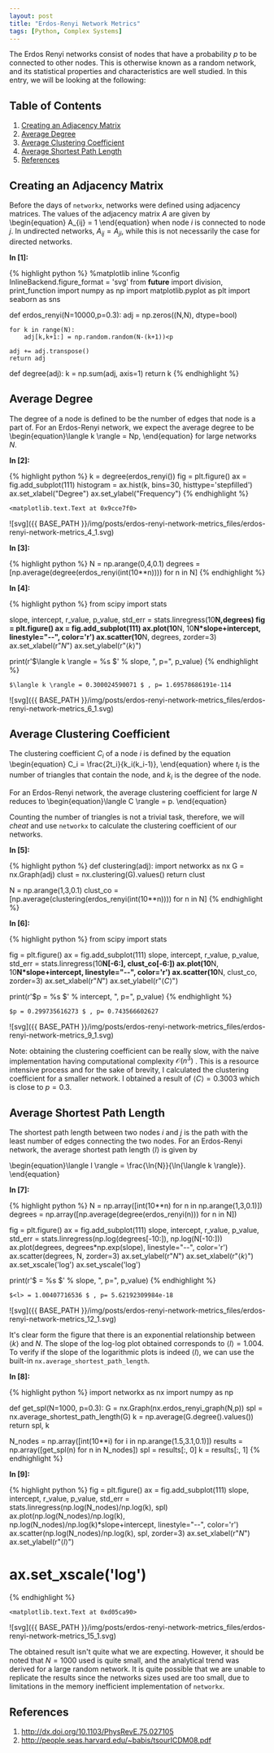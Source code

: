 ```yaml
---
layout: post
title: "Erdos-Renyi Network Metrics"
tags: [Python, Complex Systems]
---
```

The Erdos Renyi networks consist of nodes that have a probability $p$ to be
connected to other nodes. This is otherwise known as a random network, and its
statistical properties and characteristics are well studied. In this entry, we
will be looking at the following:

## Table of Contents
1. [Creating an Adjacency Matrix](#Creating-an-Adjacency-Matrix)
3. [Average Degree](#Average-Degree)
1. [Average Clustering Coefficient](#Average-Clustering-Coefficient)
2. [Average Shortest Path Length](#Average-Shortest-Path-Length)
1. [References](#References)



## Creating an Adjacency Matrix

Before the days of `networkx`, networks were defined using adjacency matrices.
The values of the adjacency matrix $A$ are given by
\begin{equation}
 A_{ij} = 1
\end{equation}
when node $i$ is connected to node $j$.
In undirected networks, $A_{ij}=A_{ji}$, while this is not necessarily the case
for directed networks.

**In [1]:**

{% highlight python %}
%matplotlib inline
%config InlineBackend.figure_format = 'svg'
from __future__ import division, print_function
import numpy as np
import matplotlib.pyplot as plt
import seaborn as sns

def erdos_renyi(N=10000,p=0.3):
    adj = np.zeros((N,N), dtype=bool)

    for k in range(N):
        adj[k,k+1:] = np.random.random(N-(k+1))<p

    adj += adj.transpose()
    return adj

def degree(adj):
    k = np.sum(adj, axis=1)
    return k
{% endhighlight %}

## Average Degree

The degree of a node is defined to be the number of edges that node is a part
of. For an Erdos-Renyi network, we expect the average degree to be
\begin{equation}\langle k \rangle = Np,  \end{equation}
for large networks $N$.

**In [2]:**

{% highlight python %}
k = degree(erdos_renyi())
fig = plt.figure()
ax = fig.add_subplot(111)
histogram = ax.hist(k, bins=30, histtype='stepfilled')
ax.set_xlabel("Degree")
ax.set_ylabel("Frequency")
{% endhighlight %}




    <matplotlib.text.Text at 0x9cce7f0>




![svg]({{ BASE_PATH }}/img/posts/erdos-renyi-network-metrics_files/erdos-renyi-network-metrics_4_1.svg)


**In [3]:**

{% highlight python %}
N = np.arange(0,4,0.1)
degrees = [np.average(degree(erdos_renyi(int(10**n)))) for n in N]
{% endhighlight %}

**In [4]:**

{% highlight python %}
from scipy import stats

slope, intercept, r_value, p_value, std_err = stats.linregress(10**N,degrees)
fig = plt.figure()
ax = fig.add_subplot(111)
ax.plot(10**N, 10**N*slope+intercept, linestyle="--", color='r')
ax.scatter(10**N, degrees, zorder=3)
ax.set_xlabel(r"$N$")
ax.set_ylabel(r"$\langle k \rangle$")


print(r'$\langle k \rangle = %s $' % slope, ", p=", p_value)
{% endhighlight %}

    $\langle k \rangle = 0.300024590071 $ , p= 1.69578686191e-114
    


![svg]({{ BASE_PATH }}/img/posts/erdos-renyi-network-metrics_files/erdos-renyi-network-metrics_6_1.svg)


## Average Clustering Coefficient

The clustering coefficient $C_i$ of a node $i$ is defined by the equation
\begin{equation}
C_i  = \frac{2t_i}{k_i(k_i-1)},
\end{equation}
where $t_i$ is the number of triangles that contain the node, and $k_i$ is the
degree of the node.

For an Erdos-Renyi network, the average clustering coefficient for large $N$
reduces to
\begin{equation}\langle C \rangle = p.  \end{equation}

Counting the number of triangles is not a trivial task, therefore, we will
*cheat* and use `networkx` to calculate the clustering coefficient of our
networks.

**In [5]:**

{% highlight python %}
def clustering(adj):
    import networkx as nx
    G = nx.Graph(adj)
    clust = nx.clustering(G).values()
    return clust

N = np.arange(1,3,0.1)
clust_co = [np.average(clustering(erdos_renyi(int(10**n)))) for n in N]
{% endhighlight %}

**In [6]:**

{% highlight python %}
from scipy import stats

fig = plt.figure()
ax = fig.add_subplot(111)
slope, intercept, r_value, p_value, std_err = stats.linregress(10**N[-6:], clust_co[-6:])
ax.plot(10**N, 10**N*slope+intercept, linestyle="--", color='r')
ax.scatter(10**N, clust_co, zorder=3)
ax.set_xlabel(r"$N$")
ax.set_ylabel(r"$\langle C \rangle$")

print(r'$p = %s $' % intercept, ", p=", p_value)
{% endhighlight %}

    $p = 0.299735616273 $ , p= 0.743566602627
    


![svg]({{ BASE_PATH }}/img/posts/erdos-renyi-network-metrics_files/erdos-renyi-network-metrics_9_1.svg)


Note: obtaining the clustering coefficient can be really slow, with the naive
implementation having computational complexity $\mathcal{O}(n^3)$ . This is a
resource intensive process and for the sake of brevity, I calculated the
clustering coefficient for a smaller network. I obtained a result of $\langle C
\rangle = 0.3003$ which is close to $p=0.3$.

## Average Shortest Path Length

The shortest path length between two nodes $i$ and $j$ is the path with the
least number of edges connecting the two nodes. For an Erdos-Renyi network, the
average shortest path length $\langle l \rangle$ is given by

\begin{equation}\langle l \rangle = \frac{\ln{N}}{\ln{\langle k \rangle}}.
\end{equation}


**In [7]:**

{% highlight python %}
N = np.array([int(10**n) for n in np.arange(1,3,0.1)])
degrees = np.array([np.average(degree(erdos_renyi(n))) for n in N])

fig = plt.figure()
ax = fig.add_subplot(111)
slope, intercept, r_value, p_value, std_err = stats.linregress(np.log(degrees[-10:]), np.log(N[-10:]))
ax.plot(degrees, degrees*np.exp(slope), linestyle="--", color='r')
ax.scatter(degrees, N, zorder=3)
ax.set_ylabel(r"$N$")
ax.set_xlabel(r"$\langle k \rangle$")
ax.set_xscale('log')
ax.set_yscale('log')

print(r'$<l> = %s $' % slope, ", p=", p_value)
{% endhighlight %}

    $<l> = 1.00407716536 $ , p= 5.62192309984e-18
    


![svg]({{ BASE_PATH }}/img/posts/erdos-renyi-network-metrics_files/erdos-renyi-network-metrics_12_1.svg)


It's clear form the figure that there is an exponential relationship between
$\langle k \rangle$ and $N$. The slope of the log-log plot obtained corresponds
to $\langle l \rangle =1.004$. To verify if the slope of the logarithmic plots
is indeed $\langle l \rangle$, we can use the built-in
`nx.average_shortest_path_length`.

**In [8]:**

{% highlight python %}
import networkx as nx
import numpy as np

def get_spl(N=1000, p=0.3):
    G = nx.Graph(nx.erdos_renyi_graph(N,p))
    spl = nx.average_shortest_path_length(G)
    k = np.average(G.degree().values())
    return spl, k

N_nodes = np.array([int(10**i) for i in np.arange(1.5,3.1,0.1)])
results = np.array([get_spl(n) for n in N_nodes])
spl = results[:, 0]
k = results[:, 1]
{% endhighlight %}

**In [9]:**

{% highlight python %}
fig = plt.figure()
ax = fig.add_subplot(111)
slope, intercept, r_value, p_value, std_err = stats.linregress(np.log(N_nodes)/np.log(k), spl)
ax.plot(np.log(N_nodes)/np.log(k), np.log(N_nodes)/np.log(k)*slope+intercept, linestyle="--", color='r')
ax.scatter(np.log(N_nodes)/np.log(k), spl, zorder=3)
ax.set_xlabel(r"$N$")
ax.set_ylabel(r"$\langle l \rangle$")
# ax.set_xscale('log')

{% endhighlight %}




    <matplotlib.text.Text at 0xd05ca90>




![svg]({{ BASE_PATH }}/img/posts/erdos-renyi-network-metrics_files/erdos-renyi-network-metrics_15_1.svg)


The obtained result isn't quite what we are expecting.  However, it should be
noted that $N=1000$ used is quite small, and the analytical trend was derived
for a large random network. It is quite possible that we are unable to replicate
the results since the networks sizes used are too small, due to limitations in
the memory inefficient implementation of `networkx`.

## References
1. http://dx.doi.org/10.1103/PhysRevE.75.027105
2. http://people.seas.harvard.edu/~babis/tsourICDM08.pdf
